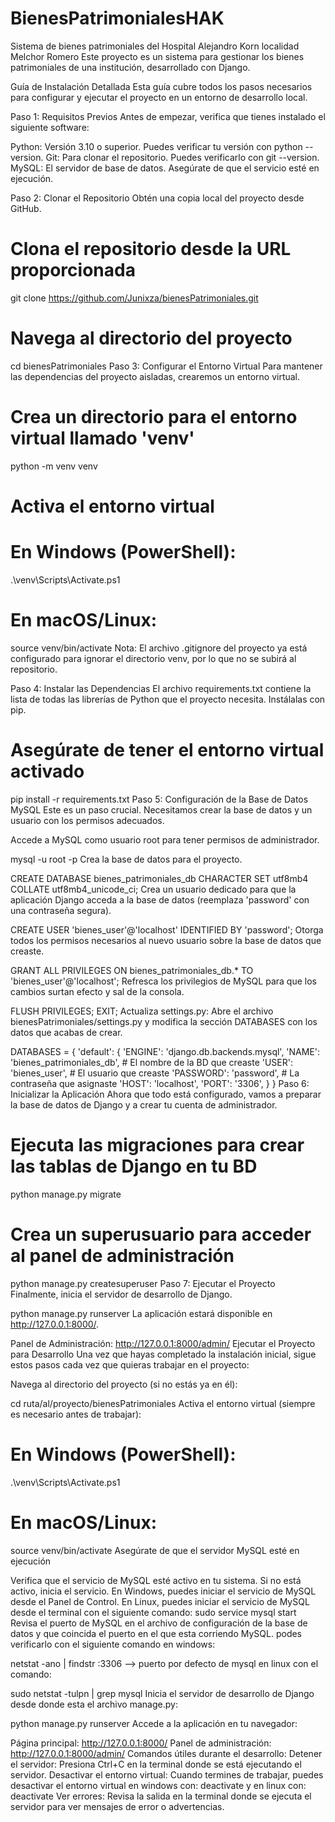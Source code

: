 # BienesPatrimonialesHAK
Sistema de bienes patrimoniales del Hospital Alejandro Korn localidad Melchor Romero
Este proyecto es un sistema para gestionar los bienes patrimoniales de una institución, desarrollado con Django.

Guía de Instalación Detallada
Esta guía cubre todos los pasos necesarios para configurar y ejecutar el proyecto en un entorno de desarrollo local.

Paso 1: Requisitos Previos
Antes de empezar, verifica que tienes instalado el siguiente software:

Python: Versión 3.10 o superior. Puedes verificar tu versión con python --version.
Git: Para clonar el repositorio. Puedes verificarlo con git --version.
MySQL: El servidor de base de datos. Asegúrate de que el servicio esté en ejecución.

Paso 2: Clonar el Repositorio
Obtén una copia local del proyecto desde GitHub.

# Clona el repositorio desde la URL proporcionada
git clone https://github.com/Junixza/bienesPatrimoniales.git

# Navega al directorio del proyecto
cd bienesPatrimoniales
Paso 3: Configurar el Entorno Virtual
Para mantener las dependencias del proyecto aisladas, crearemos un entorno virtual.

# Crea un directorio para el entorno virtual llamado 'venv'
python -m venv venv

# Activa el entorno virtual
# En Windows (PowerShell):
.\venv\Scripts\Activate.ps1
# En macOS/Linux:
source venv/bin/activate
Nota: El archivo .gitignore del proyecto ya está configurado para ignorar el directorio venv, por lo que no se subirá al repositorio.

Paso 4: Instalar las Dependencias
El archivo requirements.txt contiene la lista de todas las librerías de Python que el proyecto necesita. Instálalas con pip.

# Asegúrate de tener el entorno virtual activado
pip install -r requirements.txt
Paso 5: Configuración de la Base de Datos MySQL
Este es un paso crucial. Necesitamos crear la base de datos y un usuario con los permisos adecuados.

Accede a MySQL como usuario root para tener permisos de administrador.

mysql -u root -p
Crea la base de datos para el proyecto.

CREATE DATABASE bienes_patrimoniales_db CHARACTER SET utf8mb4 COLLATE utf8mb4_unicode_ci;
Crea un usuario dedicado para que la aplicación Django acceda a la base de datos (reemplaza 'password' con una contraseña segura).

CREATE USER 'bienes_user'@'localhost' IDENTIFIED BY 'password';
Otorga todos los permisos necesarios al nuevo usuario sobre la base de datos que creaste.

GRANT ALL PRIVILEGES ON bienes_patrimoniales_db.* TO 'bienes_user'@'localhost';
Refresca los privilegios de MySQL para que los cambios surtan efecto y sal de la consola.

FLUSH PRIVILEGES;
EXIT;
Actualiza settings.py: Abre el archivo bienesPatrimoniales/settings.py y modifica la sección DATABASES con los datos que acabas de crear.

DATABASES = {
    'default': {
        'ENGINE': 'django.db.backends.mysql',
        'NAME': 'bienes_patrimoniales_db', # El nombre de la BD que creaste
        'USER': 'bienes_user',            # El usuario que creaste
        'PASSWORD': 'password',         # La contraseña que asignaste
        'HOST': 'localhost',
        'PORT': '3306',
    }
}
Paso 6: Inicializar la Aplicación
Ahora que todo está configurado, vamos a preparar la base de datos de Django y a crear tu cuenta de administrador.

# Ejecuta las migraciones para crear las tablas de Django en tu BD
python manage.py migrate

# Crea un superusuario para acceder al panel de administración
python manage.py createsuperuser
Paso 7: Ejecutar el Proyecto
Finalmente, inicia el servidor de desarrollo de Django.

python manage.py runserver
La aplicación estará disponible en http://127.0.0.1:8000/.

Panel de Administración: http://127.0.0.1:8000/admin/
Ejecutar el Proyecto para Desarrollo
Una vez que hayas completado la instalación inicial, sigue estos pasos cada vez que quieras trabajar en el proyecto:

Navega al directorio del proyecto (si no estás ya en él):

cd ruta/al/proyecto/bienesPatrimoniales
Activa el entorno virtual (siempre es necesario antes de trabajar):

# En Windows (PowerShell):
.\venv\Scripts\Activate.ps1

# En macOS/Linux:
source venv/bin/activate
Asegúrate de que el servidor MySQL esté en ejecución

Verifica que el servicio de MySQL esté activo en tu sistema.
Si no está activo, inicia el servicio.
En Windows, puedes iniciar el servicio de MySQL desde el Panel de Control.
En Linux, puedes iniciar el servicio de MySQL desde el terminal con el siguiente comando:
sudo service mysql start
Revisa el puerto de MySQL en el archivo de configuración de la base de datos y que coincida el puerto en el que esta corriendo MySQL. podes verificarlo con el siguiente comando en windows:

netstat -ano | findstr :3306 --> puerto por defecto de mysql
en linux con el comando:

sudo netstat -tulpn | grep mysql 
Inicia el servidor de desarrollo de Django desde donde esta el archivo manage.py:

python manage.py runserver
Accede a la aplicación en tu navegador:

Página principal: http://127.0.0.1:8000/
Panel de administración: http://127.0.0.1:8000/admin/
Comandos útiles durante el desarrollo:
Detener el servidor: Presiona Ctrl+C en la terminal donde se está ejecutando el servidor.
Desactivar el entorno virtual: Cuando termines de trabajar, puedes desactivar el entorno virtual en windows con:
deactivate
y en linux con:
deactivate
Ver errores: Revisa la salida en la terminal donde se ejecuta el servidor para ver mensajes de error o advertencias.
